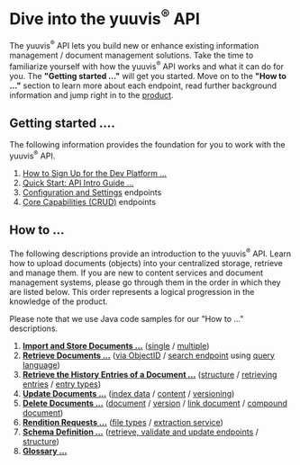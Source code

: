 <h1>Dive into the yuuvis<sup>®</sup> API</h1>
<p>The yuuvis<sup>®</sup> API lets you build new or enhance existing information management / document management solutions. Take the time to familiarize yourself with how the yuuvis<sup>®</sup> API works and what it can do for you. The <b>"Getting started ..."</b> will get you started. Move on to the <b>"How to ..."</b> section to learn more about each endpoint, read further background information and jump right in to the <a href="https://yuuvis.io/products" target="_blank">product</a>.</p>
<h2>Getting started ....</h2>
<p>The following information provides the foundation for you to work with the yuuvis<sup>®</sup> API.</p>
<ol>
   <li><a href="https://github.com/yuuvis/Documentation/wiki/Sign-Up" target="_blank">How to Sign Up for the Dev Platform ...</a></li>
   <li><a href="https://github.com/yuuvis/Documentation/wiki/Quick-start" target="_blank">Quick Start: API Intro Guide ...</a></li>
   <li><a href="https://yuuvis.io/docs/services/yuuvis-admin" target="_blank">Configuration and Settings</a> endpoints</li>
   <li><a href="https://yuuvis.io/docs/services/yuuvis-dms-core" target="_blank">Core Capabilities (CRUD)</a> endpoints</li>
</ol>
<h2>How to ...</h2>
<p>The following descriptions provide an introduction to the yuuvis<sup>®</sup> API. Learn how to upload documents (objects) into your centralized storage, retrieve and manage them. If you are new to content services and document management systems, please go through them in the order in which they are listed below. This order represents a logical progression in the knowledge of the product.</p>
<p>Please note that we use Java code samples for our "How to ..." descriptions.</p>
<ol>
   <!-- 
   <li><a href="https://yuuvis.io/how-to/login" target="_blank">Login to the yuuvis<sup>®</sup> API</a></li>-->
   <li><a href="https://github.com/yuuvis/Documentation/wiki/Import-and-store" target="_blank"><b>Import and Store Documents ...</b></a> 
      (<a href="https://github.com/yuuvis/Documentation/wiki/Import-and-store#ImportingDocumentsviaCoreAPI-ImportaSingleDocument" target="_blank">single</a> / <a href="https://github.com/yuuvis/Documentation/wiki/Import-and-store#ImportingDocumentsviaCoreAPI-ImportMultipleDocumentsinBatchMode" target="_blank">multiple</a>)
   </li>
   <!--
   <ul>
      <li><a href="https://github.com/yuuvis/Documentation/wiki/Compound-documents" target="_blank">Compound Documents ...</a></li>
   </ul>
   -->
   <li><a href="https://github.com/yuuvis/Documentation/wiki/Retrieve-documents" target="_blank"><b>Retrieve Documents ...</b></a> 
      (<a href="https://github.com/yuuvis/Documentation/wiki/Retrieve-documents#RetrievingDocumentsviaCoreAPI-RetrievingDocumentsviaObjectID" target="_blank">via ObjectID</a> / <a href="https://github.com/yuuvis/Documentation/wiki/Retrieve-documents#RetrievingDocumentsviaCoreAPI-RetrievingDocumentsviaSearchEndpoint" target="_blank">search endpoint</a> using <a href="https://github.com/yuuvis/Documentation/wiki/Query-language" target="_blank">query language</a>)
   </li>
   <li><a href="https://github.com/yuuvis/Documentation/wiki/Retrieve-history-entries" target="_blank"><b>Retrieve the History Entries of a Document ...</b></a> 
      (<a href="https://github.com/yuuvis/Documentation/wiki/Retrieve-history-entries#RetrievingtheHistoryEntriesofaDocument-TheHistoryEntry" target="_blank">structure</a> / 
      <a href="https://github.com/yuuvis/Documentation/wiki/Retrieve-history-entries#RetrievingtheHistoryEntriesofaDocument-RetrieveHistoryEntriesofaDocument" target="_blank">retrieving entries</a> / 
      <a href="https://github.com/yuuvis/Documentation/wiki/Retrieve-history-entries#RetrievingtheHistoryEntriesofaDocument-WhichHistoryEntriesAreThere?" target="_blank">entry types</a>)
   </li>
   <li><a href="https://github.com/yuuvis/Documentation/wiki/Update-documents" target="_blank"><b>Update Documents ...</b></a> 
      (<a href="https://github.com/yuuvis/Documentation/wiki/Update-documents#UpdatingDocumentsviaCoreAPI-UpdateMetadata" target="_blank">index data</a> / 
      <a href="https://github.com/yuuvis/Documentation/wiki/Update-documents#UpdatingDocumentsviaCoreAPI-UpdateContent" target="_blank">content</a> / 
      <a href="https://github.com/yuuvis/Documentation/wiki/Update-documents#UpdatingDocumentsviaCoreAPI-Versioningversioning" target="_blank">versioning</a>)
   </li>
   <li><a href="https://github.com/yuuvis/Documentation/wiki/Delete-documents" target="_blank"><b>Delete Documents ...</b></a> 
      (<a href="https://github.com/yuuvis/Documentation/wiki/Delete-documents#DeletingDocumentsviaCoreAPI-DeleteaDocument" target="_blank">document</a> / 
      <a href="https://github.com/yuuvis/Documentation/wiki/Delete-documents#DeletingDocumentsviaCoreAPI-DeleteaVersionofaDocument" target="_blank">version</a> / 
      <a href="https://github.com/yuuvis/Documentation/wiki/Delete-documents#DeletingDocumentsviaCoreAPI-DeleteaReferencingDocument" target="_blank">link document</a> / 
      <a href="https://github.com/yuuvis/Documentation/wiki/Delete-documents#DeletingDocumentsviaCoreAPI-DeleteCompoundDocuments" target="_blank">compound document</a>)
   </li> 	
   <li><a href="https://github.com/yuuvis/Documentation/wiki/Rendition-requests" target="_blank"><b>Rendition Requests ...</b></a>
   (<a href="https://github.com/yuuvis/Documentation/wiki/Rendition-requests#FileTypes" target="_blank">file types</a> / <a href="https://github.com/yuuvis/Documentation/wiki/Rendition-requests#title-heading" target="_blank">extraction service</a>)</li>
   <li><a href="https://github.com/yuuvis/Documentation/wiki/Schema-definition" target="_blank"><b>Schema Definition ...</b></a> 
   (<a href="https://github.com/yuuvis/Documentation/wiki/Schema-definition#SchemaDefinition-Endpoints" target="_blank">retrieve, validate and update endpoints</a> /
         <a href="https://github.com/yuuvis/Documentation/wiki/Schema-definition#SchemaDefinition-Structure" target="_blank">structure</a>)
   </li>      
   <!-- <li><a href="https://github.com/yuuvis/Documentation/wiki/Rendition-requests" target="_blank">What are Rendition Requests?</a></li> -->
   <!-- <li><a href="https://github.com/yuuvis/Documentation/wiki/Query-language" target="_blank">CMIS-Based Query Language ...</a></li> -->
   <li><a href="https://github.com/yuuvis/Documentation/wiki/Glossary" target="_blank"><b>Glossary ...</b></a></li>
</ol>
<!-- <h2>Getting ready ....</h2> -->
<!-- <p>Just getting started with our yuuvis<sup>®</sup> API, or considering trying it for the first time? We've put together a list of requirements to help you get ready. </br>Dive right in and get started on your own.</p> -->
<!-- <ol>
   <li><a href="https://yuuvis.io/how-to/buildtool" target="_blank">Let a Build Tool Support you ...</a></li>
   <li><a href="https://yuuvis.io/how-to/requests" target="_blank">Configure your Client for HTTP Requests ...</a></li>
   <li><a href="https://yuuvis.io/how-to/permissions" target="_blank">Check out your Permissions ...</a></li>
</ol> -->
